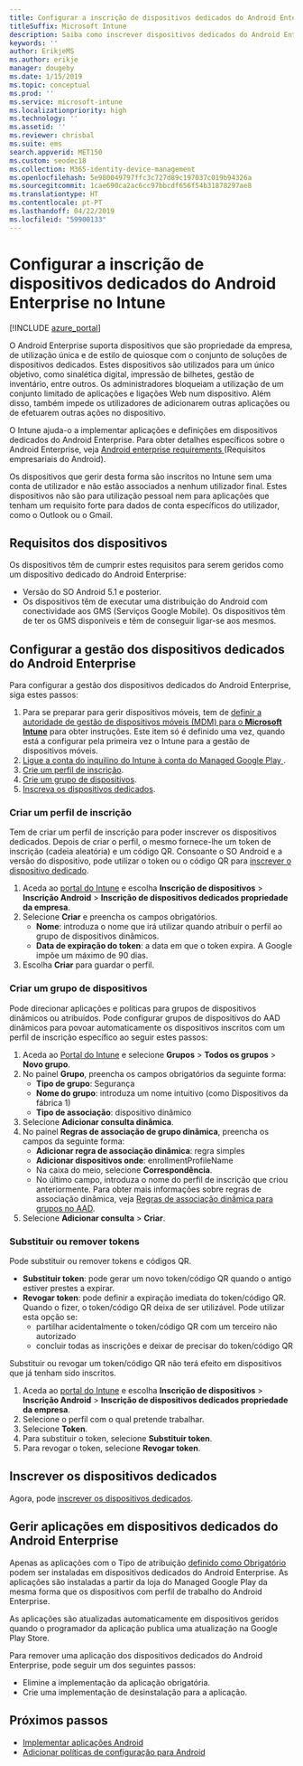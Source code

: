 ```yaml
---
title: Configurar a inscrição de dispositivos dedicados do Android Enterprise no Intune
titleSuffix: Microsoft Intune
description: Saiba como inscrever dispositivos dedicados do Android Enterprise no Intune.
keywords: ''
author: ErikjeMS
ms.author: erikje
manager: dougeby
ms.date: 1/15/2019
ms.topic: conceptual
ms.prod: ''
ms.service: microsoft-intune
ms.localizationpriority: high
ms.technology: ''
ms.assetid: ''
ms.reviewer: chrisbal
ms.suite: ems
search.appverid: MET150
ms.custom: seodec18
ms.collection: M365-identity-device-management
ms.openlocfilehash: 5e980049797ffc3c727d89c197037c019b94326a
ms.sourcegitcommit: 1cae690ca2ac6cc97bbcdf656f54b31878297ae8
ms.translationtype: HT
ms.contentlocale: pt-PT
ms.lasthandoff: 04/22/2019
ms.locfileid: "59900133"
---
```

# <a name="set-up-intune-enrollment-of-android-enterprise-dedicated-devices"></a>Configurar a inscrição de dispositivos dedicados do Android Enterprise no Intune

[!INCLUDE [azure_portal](./includes/azure_portal.md)]

O Android Enterprise suporta dispositivos que são propriedade da empresa, de utilização única e de estilo de quiosque com o conjunto de soluções de dispositivos dedicados. Estes dispositivos são utilizados para um único objetivo, como sinalética digital, impressão de bilhetes, gestão de inventário, entre outros. Os administradores bloqueiam a utilização de um conjunto limitado de aplicações e ligações Web num dispositivo. Além disso, também impede os utilizadores de adicionarem outras aplicações ou de efetuarem outras ações no dispositivo.

O Intune ajuda-o a implementar aplicações e definições em dispositivos dedicados do Android Enterprise. Para obter detalhes específicos sobre o Android Enterprise, veja [Android enterprise requirements ](https://support.google.com/work/android/answer/6174145?hl=en&ref_topic=6151012) (Requisitos empresariais do Android).

Os dispositivos que gerir desta forma são inscritos no Intune sem uma conta de utilizador e não estão associados a nenhum utilizador final. Estes dispositivos não são para utilização pessoal nem para aplicações que tenham um requisito forte para dados de conta específicos do utilizador, como o Outlook ou o Gmail.

## <a name="device-requirements"></a>Requisitos dos dispositivos

Os dispositivos têm de cumprir estes requisitos para serem geridos como um dispositivo dedicado do Android Enterprise:

- Versão do SO Android 5.1 e posterior.
- Os dispositivos têm de executar uma distribuição do Android com conectividade aos GMS (Serviços Google Mobile). Os dispositivos têm de ter os GMS disponíveis e têm de conseguir ligar-se aos mesmos.

## <a name="set-up-android-enterprise-dedicated-device-management"></a>Configurar a gestão dos dispositivos dedicados do Android Enterprise

Para configurar a gestão dos dispositivos dedicados do Android Enterprise, siga estes passos:

1. Para se preparar para gerir dispositivos móveis, tem de [definir a autoridade de gestão de dispositivos móveis (MDM) para o **Microsoft Intune**](mdm-authority-set.md) para obter instruções. Este item só é definido uma vez, quando está a configurar pela primeira vez o Intune para a gestão de dispositivos móveis.
2. [Ligue a conta do inquilino do Intune à conta do Managed Google Play ](connect-intune-android-enterprise.md).
3. [Crie um perfil de inscrição](#create-an-enrollment-profile).
4. [Crie um grupo de dispositivos](#create-a-device-group).
5. [Inscreva os dispositivos dedicados](#enroll-the-dedicated-devices).

### <a name="create-an-enrollment-profile"></a>Criar um perfil de inscrição

Tem de criar um perfil de inscrição para poder inscrever os dispositivos dedicados. Depois de criar o perfil, o mesmo fornece-lhe um token de inscrição (cadeia aleatória) e um código QR. Consoante o SO Android e a versão do dispositivo, pode utilizar o token ou o código QR para [inscrever o dispositivo dedicado](#enroll-the-dedicated-devices).

1. Aceda ao [portal do Intune](https://portal.azure.com) e escolha **Inscrição de dispositivos** > **Inscrição Android** > **Inscrição de dispositivos dedicados propriedade da empresa**.
2. Selecione **Criar** e preencha os campos obrigatórios.
    - **Nome**: introduza o nome que irá utilizar quando atribuir o perfil ao grupo de dispositivos dinâmicos.
    - **Data de expiração do token**: a data em que o token expira. A Google impõe um máximo de 90 dias.
3. Escolha **Criar** para guardar o perfil.

### <a name="create-a-device-group"></a>Criar um grupo de dispositivos

Pode direcionar aplicações e políticas para grupos de dispositivos dinâmicos ou atribuídos. Pode configurar grupos de dispositivos do AAD dinâmicos para povoar automaticamente os dispositivos inscritos com um perfil de inscrição específico ao seguir estes passos:

1. Aceda ao [Portal do Intune](https://portal.azure.com) e selecione **Grupos** > **Todos os grupos** > **Novo grupo**.
2. No painel **Grupo**, preencha os campos obrigatórios da seguinte forma:
    - **Tipo de grupo**: Segurança
    - **Nome do grupo**: introduza um nome intuitivo (como Dispositivos da fábrica 1)
    - **Tipo de associação**: dispositivo dinâmico
3. Selecione **Adicionar consulta dinâmica**.
4. No painel **Regras de associação de grupo dinâmica**, preencha os campos da seguinte forma:
    - **Adicionar regra de associação dinâmica**: regra simples
    - **Adicionar dispositivos onde**: enrollmentProfileName
    - Na caixa do meio, selecione **Correspondência**.
    - No último campo, introduza o nome do perfil de inscrição que criou anteriormente.
    Para obter mais informações sobre regras de associação dinâmica, veja [Regras de associação dinâmica para grupos no AAD](https://docs.microsoft.com/azure/active-directory/users-groups-roles/groups-dynamic-membership). 
5. Selecione **Adicionar consulta** > **Criar**.

### <a name="replace-or-remove-tokens"></a>Substituir ou remover tokens

Pode substituir ou remover tokens e códigos QR.

- **Substituir token**: pode gerar um novo token/código QR quando o antigo estiver prestes a expirar.
- **Revogar token**: pode definir a expiração imediata do token/código QR. Quando o fizer, o token/código QR deixa de ser utilizável. Pode utilizar esta opção se:
    - partilhar acidentalmente o token/código QR com um terceiro não autorizado
    - concluir todas as inscrições e deixar de precisar do token/código QR

Substituir ou revogar um token/código QR não terá efeito em dispositivos que já tenham sido inscritos.

1. Aceda ao [portal do Intune](https://portal.azure.com) e escolha **Inscrição de dispositivos** > **Inscrição Android** > **Inscrição de dispositivos dedicados propriedade da empresa**.
2. Selecione o perfil com o qual pretende trabalhar.
3. Selecione **Token**.
4. Para substituir o token, selecione **Substituir token**.
5. Para revogar o token, selecione **Revogar token**.

## <a name="enroll-the-dedicated-devices"></a>Inscrever os dispositivos dedicados

Agora, pode [inscrever os dispositivos dedicados](android-dedicated-devices-fully-managed-enroll.md).

## <a name="managing-apps-on-android-enterprise-dedicated-devices"></a>Gerir aplicações em dispositivos dedicados do Android Enterprise

Apenas as aplicações com o Tipo de atribuição [definido como Obrigatório](apps-deploy.md#assign-an-app) podem ser instaladas em dispositivos dedicados do Android Enterprise. As aplicações são instaladas a partir da loja do Managed Google Play da mesma forma que os dispositivos com perfil de trabalho do Android Enterprise.

As aplicações são atualizadas automaticamente em dispositivos geridos quando o programador da aplicação publica uma atualização na Google Play Store.

Para remover uma aplicação dos dispositivos dedicados do Android Enterprise, pode seguir um dos seguintes passos:
-   Elimine a implementação da aplicação obrigatória.
-   Crie uma implementação de desinstalação para a aplicação.

## <a name="next-steps"></a>Próximos passos
- [Implementar aplicações Android](apps-deploy.md)
- [Adicionar políticas de configuração para Android](device-profiles.md)
